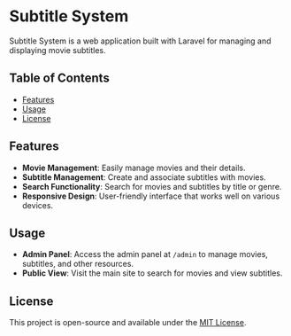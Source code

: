 # Subtitle System

Subtitle System is a web application built with Laravel for managing and displaying movie subtitles.

## Table of Contents

- [Features](#features)
- [Usage](#usage)
- [License](#license)

## Features

- **Movie Management**: Easily manage movies and their details.
- **Subtitle Management**: Create and associate subtitles with movies.
- **Search Functionality**: Search for movies and subtitles by title or genre.
- **Responsive Design**: User-friendly interface that works well on various devices.

## Usage

- **Admin Panel**: Access the admin panel at `/admin` to manage movies, subtitles, and other resources.
- **Public View**: Visit the main site to search for movies and view subtitles.

## License

This project is open-source and available under the [MIT License](LICENSE).
